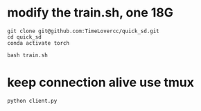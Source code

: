 

# modify the train.sh, one 18G
```
git clone git@github.com:TimeLovercc/quick_sd.git
cd quick_sd
conda activate torch

bash train.sh

```

# keep connection alive use tmux
```
python client.py
```